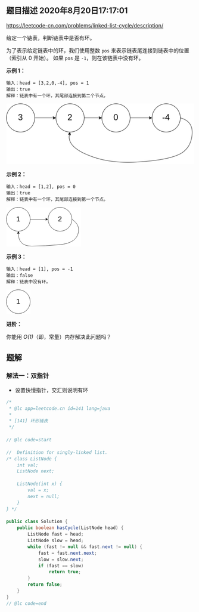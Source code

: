 ## 题目描述	2020年8月20日17:17:01

https://leetcode-cn.com/problems/linked-list-cycle/description/

给定一个链表，判断链表中是否有环。

为了表示给定链表中的环，我们使用整数 `pos` 来表示链表尾连接到链表中的位置（索引从 0 开始）。 如果 `pos` 是 `-1`，则在该链表中没有环。

 

**示例 1：**

```
输入：head = [3,2,0,-4], pos = 1
输出：true
解释：链表中有一个环，其尾部连接到第二个节点。
```

![circularlinkedlist](image/circularlinkedlist.png)

**示例 2：**

```
输入：head = [1,2], pos = 0
输出：true
解释：链表中有一个环，其尾部连接到第一个节点。
```

![circularlinkedlist_test2](image/circularlinkedlist_test2.png)

**示例 3：**

```
输入：head = [1], pos = -1
输出：false
解释：链表中没有环。
```

![circularlinkedlist_test3](image/circularlinkedlist_test3.png)

 

**进阶：**

你能用 *O(1)*（即，常量）内存解决此问题吗？

## 题解

### 解法一：双指针

- 设置快慢指针，交汇则说明有环

```java
/*
 * @lc app=leetcode.cn id=141 lang=java
 *
 * [141] 环形链表
 */

// @lc code=start

//  Definition for singly-linked list.
/* class ListNode {
    int val;
    ListNode next;

    ListNode(int x) {
        val = x;
        next = null;
    }
} */

public class Solution {
    public boolean hasCycle(ListNode head) {
        ListNode fast = head;
        ListNode slow = head;
        while (fast != null && fast.next != null) {
            fast = fast.next.next;
            slow = slow.next;
            if (fast == slow)
                return true;
        }
        return false;
    }
}
// @lc code=end

```

